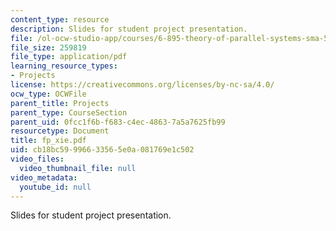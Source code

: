 ```yaml
---
content_type: resource
description: Slides for student project presentation.
file: /ol-ocw-studio-app/courses/6-895-theory-of-parallel-systems-sma-5509-fall-2003/cb18bc59996633565e0a081769e1c502_fp_xie.pdf
file_size: 259819
file_type: application/pdf
learning_resource_types:
- Projects
license: https://creativecommons.org/licenses/by-nc-sa/4.0/
ocw_type: OCWFile
parent_title: Projects
parent_type: CourseSection
parent_uid: 0fcc1f6b-f683-c4ec-4863-7a5a7625fb99
resourcetype: Document
title: fp_xie.pdf
uid: cb18bc59-9966-3356-5e0a-081769e1c502
video_files:
  video_thumbnail_file: null
video_metadata:
  youtube_id: null
---
```

Slides for student project presentation.